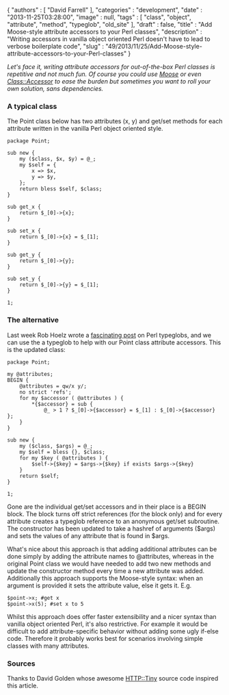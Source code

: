 {
   "authors" : [
      "David Farrell"
   ],
   "categories" : "development",
   "date" : "2013-11-25T03:28:00",
   "image" : null,
   "tags" : [
      "class",
      "object",
      "attribute",
      "method",
      "typeglob",
      "old_site"
   ],
   "draft" : false,
   "title" : "Add Moose-style attribute accessors to your Perl classes",
   "description" : "Writing accessors in vanilla object oriented Perl doesn't have to lead to verbose boilerplate code",
   "slug" : "49/2013/11/25/Add-Moose-style-attribute-accessors-to-your-Perl-classes"
}


*Let's face it, writing attribute accessors for out-of-the-box Perl classes is repetitive and not much fun. Of course you could use [Moose](https://metacpan.org/pod/Moose) or even [Class::Accessor](https://metacpan.org/pod/Class::Accessor) to ease the burden but sometimes you want to roll your own solution, *sans* dependencies.*

### A typical class

The Point class below has two attributes (x, y) and get/set methods for each attribute written in the vanilla Perl object oriented style.

``` prettyprint
package Point;

sub new {
    my ($class, $x, $y) = @_;
    my $self = {
        x => $x,
        y => $y,
    };
    return bless $self, $class;
}

sub get_x {
    return $_[0]->{x};
}

sub set_x {
    return $_[0]->{x} = $_[1];
}

sub get_y {
    return $_[0]->{y};
}

sub set_y {
    return $_[0]->{y} = $_[1];
}

1;
```

### The alternative

Last week Rob Hoelz wrote a [fascinating post](http://hoelz.ro/blog/oh-my-glob) on Perl typeglobs, and we can use the a typeglob to help with our Point class attribute accessors. This is the updated class:

``` prettyprint
package Point;

my @attributes;
BEGIN {
    @attributes = qw/x y/;
    no strict 'refs';
    for my $accessor ( @attributes ) {
        *{$accessor} = sub {
            @_ > 1 ? $_[0]->{$accessor} = $_[1] : $_[0]->{$accessor} };
    }
}

sub new {
    my ($class, $args) = @_;
    my $self = bless {}, $class;
    for my $key ( @attributes ) {
        $self->{$key} = $args->{$key} if exists $args->{$key}
    }
    return $self;
}

1;
```

Gone are the individual get/set accessors and in their place is a BEGIN block. The block turns off strict references (for the block only) and for every attribute creates a typeglob reference to an anonymous get/set subroutine. The constructor has been updated to take a hashref of arguments ($args) and sets the values of any attribute that is found in $args.

What's nice about this approach is that adding additional attributes can be done simply by adding the attribute names to @attributes, whereas in the original Point class we would have needed to add two new methods and update the constructor method every time a new attribute was added. Additionally this approach supports the Moose-style syntax: when an argument is provided it sets the attribute value, else it gets it. E.g.

``` prettyprint
$point->x; #get x
$point->x(5); #set x to 5
```

Whilst this approach does offer faster extensibility and a nicer syntax than vanilla object oriented Perl, it's also restrictive. For example it would be difficult to add attribute-specific behavior without adding some ugly if-else code. Therefore it probably works best for scenarios involving simple classes with many attributes.

### Sources

Thanks to David Golden whose awesome [HTTP::Tiny](https://metacpan.org/pod/HTTP::Tiny) source code inspired this article.
